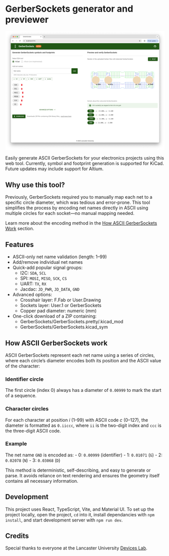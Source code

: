 # GerberSockets generator and previewer

![GerberSockets webpage](./image.png)

Easily generate ASCII GerberSockets for your electronics projects using this web tool. Currently, symbol and footprint generation is supported for KiCad. Future updates may include support for Altium.

## Why use this tool?

Previously, GerberSockets required you to manually map each net to a specific circle diameter, which was tedious and error-prone. This tool simplifies the process by encoding net names directly in ASCII using multiple circles for each socket—no manual mapping needed.

Learn more about the encoding method in the [How ASCII GerberSockets Work](#how-ascii-gerbersockets-work) section.

## Features

- ASCII-only net name validation (length: 1–99)
- Add/remove individual net names
- Quick-add popular signal groups:
  - I2C: `SDA`, `SCL`
  - SPI: `MOSI`, `MISO`, `SCK`, `CS`
  - UART: `TX`, `RX`
  - Jacdac: `JD_PWR`, `JD_DATA`, `GND`
- Advanced options:
  - Crosshair layer: F.Fab or User.Drawing
  - Sockets layer: User.1 or GerberSockets
  - Copper pad diameter: numeric (mm)
- One-click download of a ZIP containing:
  - GerberSockets/GerberSockets.pretty/.kicad_mod
  - GerberSockets/GerberSockets.kicad_sym

## How ASCII GerberSockets work

ASCII GerberSockets represent each net name using a series of circles, where each circle’s diameter encodes both its position and the ASCII value of the character:

### Identifier circle

The first circle (index 0) always has a diameter of `0.00999` to mark the start of a sequence.

### Character circles

For each character at position _i_ (1–99) with ASCII code _c_ (0–127), the diameter is formatted as `0.iiccc`, where `ii` is the two-digit index and `ccc` is the three-digit ASCII code.

### Example

The net name `GND` is encoded as: - 0: `0.00999` (identifier) - 1: `0.01071` (`G`) - 2: `0.02078` (`N`) - 3: `0.03068` (`D`)

This method is deterministic, self-describing, and easy to generate or parse. It avoids reliance on text rendering and ensures the geometry itself contains all necessary information.

## Development

This project uses React, TypeScript, Vite, and Material UI. To set up the project locally, open the project, `cd` into it, install dependancies with `npm install`, and start development server with `npm run dev`.

## Credits

Special thanks to everyone at the Lancaster University [Devices Lab](https://www.devices-lab.org/).
